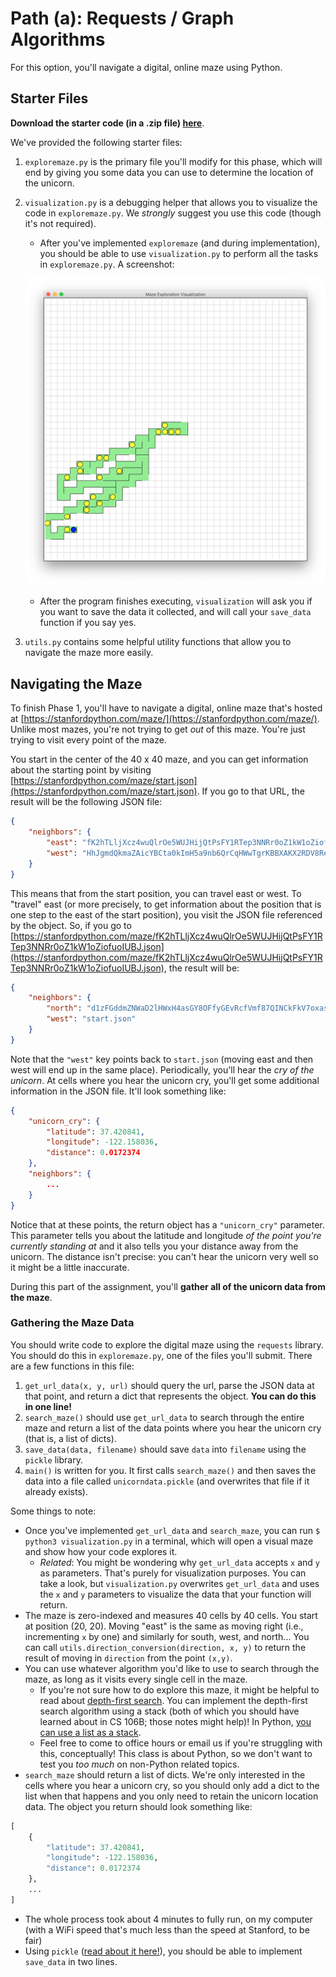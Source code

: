# Path (a): Requests / Graph Algorithms
For this option, you'll navigate a digital, online maze using Python.

## Starter Files

**Download the starter code (in a .zip file) [here](https://stanfordpython.com/res/starter-code/requests_startercode.zip)**.

We've provided the following starter files:

1. `exploremaze.py` is the primary file you'll modify for this phase, which will end by giving you some data you can use to determine the location of the unicorn.
2. `visualization.py` is a debugging helper that allows you to visualize the code in `exploremaze.py`. We *strongly* suggest you use this code (though it's not required). 
	- After you've implemented `exploremaze` (and during implementation), you should be able to use `visualization.py` to perform all the tasks in `exploremaze.py`. A screenshot:

	<p style="align: center;"><img style="max-width: 100%;" src="md_img/maze_vis.png" /></p>

	- After the program finishes executing, `visualization` will ask you if you want to save the data it collected, and will call your `save_data` function if you say yes.

3. `utils.py` contains some helpful utility functions that allow you to navigate the maze more easily.

## Navigating the Maze

To finish Phase 1, you'll have to navigate a digital, online maze that's hosted at [https://stanfordpython.com/maze/](https://stanfordpython.com/maze/). Unlike most mazes, you're not trying to get *out* of this maze. You're just trying to visit every point of the maze.

You start in the center of the 40 x 40 maze, and you can get information about the starting point by visiting [https://stanfordpython.com/maze/start.json](https://stanfordpython.com/maze/start.json). If you go to that URL, the result will be the following JSON file:

```json
{
	"neighbors": {
		"east": "fK2hTLljXcz4wuQlrOe5WUJHijQtPsFY1RTep3NNRr0oZ1kW1oZiofuoIUBJ.json",
		"west": "HhJgmdQkmaZAicYBCta0kImH5a9nb6QrCqHWwTgrKBBXAKX2RDV8ReyDnYLW.json"
	}
}
```

This means that from the start position, you can travel east or west. To "travel" east (or more precisely, to get information about the position that is one step to the east of the start position), you visit the JSON file referenced by the object. So, if you go to [https://stanfordpython.com/maze/fK2hTLljXcz4wuQlrOe5WUJHijQtPsFY1RTep3NNRr0oZ1kW1oZiofuoIUBJ.json](https://stanfordpython.com/maze/fK2hTLljXcz4wuQlrOe5WUJHijQtPsFY1RTep3NNRr0oZ1kW1oZiofuoIUBJ.json), the result will be:

```json
{
	"neighbors": {
		"north": "d1zFGddmZNWaD2lHWxH4asGY8OFfyGEvRcfVmf87QINCkFkV7oxasSUwjYSc.json",
		"west": "start.json"
	}
}
```

Note that the `"west"` key points back to `start.json` (moving east and then west will end up in the same place). Periodically, you'll hear the *cry of the unicorn*. At cells where you hear the unicorn cry, you'll get some additional information in the JSON file. It'll look something like:

```json
{
	"unicorn_cry": {
		"latitude": 37.420841,
		"longitude": -122.158036,
		"distance": 0.0172374
	},
	"neighbors": {
		...
	}
}
```

Notice that at these points, the return object has a `"unicorn_cry"` parameter. This parameter tells you about the latitude and longitude *of the point you're currently standing at* and it also tells you your distance away from the unicorn. The distance isn't precise: you can't hear the unicorn very well so it might be a little inaccurate.

During this part of the assignment, you'll **gather all of the unicorn data from the maze**.

### Gathering the Maze Data

You should write code to explore the digital maze using the `requests` library. You should do this in `exploremaze.py`, one of the files you'll submit. There are a few functions in this file:

1. `get_url_data(x, y, url)` should query the url, parse the JSON data at that point, and return a dict that represents the object. **You can do this in one line!**
2. `search_maze()` should use `get_url_data` to search through the entire maze and return a list of the data points where you hear the unicorn cry (that is, a list of dicts). 
3. `save_data(data, filename)` should save `data` into `filename` using the `pickle` library.
4. `main()` is written for you. It first calls `search_maze()` and then saves the data into a file called `unicorndata.pickle` (and overwrites that file if it already exists).

Some things to note:

- Once you've implemented `get_url_data` and `search_maze`, you can run `$ python3 visualization.py` in a terminal, which will open a visual maze and show how your code explores it.
  - *Related*: You might be wondering why `get_url_data` accepts `x` and `y` as parameters. That's purely for visualization purposes. You can take a look, but `visualization.py` overwrites `get_url_data` and uses the `x` and `y` parameters to visualize the data that your function will return.
- The maze is zero-indexed and measures 40 cells by 40 cells. You start at position (20, 20). Moving "east" is the same as moving right (i.e., incrementing `x` by one) and similarly for south, west, and north... You can call `utils.direction_conversion(direction, x, y)` to return the result of moving in `direction` from the point `(x,y)`.
- You can use whatever algorithm you'd like to use to search through the maze, as long as it visits every single cell in the maze.
  - If you're not sure how to do explore this maze, it might be helpful to read about [depth-first search](https://en.wikipedia.org/wiki/Depth-first_search). You can implement the depth-first search algorithm using a stack (both of which you should have learned about in CS 106B; those notes might help)! In Python, [you can use a list as a stack](https://docs.python.org/3.8/tutorial/datastructures.html#using-lists-as-stacks).
  - Feel free to come to office hours or email us if you're struggling with this, conceptually! This class is about Python, so we don't want to test you *too much* on non-Python related topics.
- `search_maze` should return a list of dicts. We're only interested in the cells where you hear a unicorn cry, so you should only add a dict to the list when that happens and you only need to retain the unicorn location data. The object you return should look something like:

```python
[
	{
		"latitude": 37.420841,
		"longitude": -122.158036,
		"distance": 0.0172374
	},
	...
]
```

- The whole process took about 4 minutes to fully run, on my computer (with a WiFi speed that's much less than the speed at Stanford, to be fair)
- Using `pickle` ([read about it here!](https://docs.python.org/3/library/pickle.html)), you should be able to implement `save_data` in two lines.
